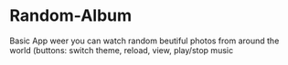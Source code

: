 # Random-Album
Basic App weer you can watch random beutiful photos from around the world (buttons: switch theme, reload, view, play/stop music
